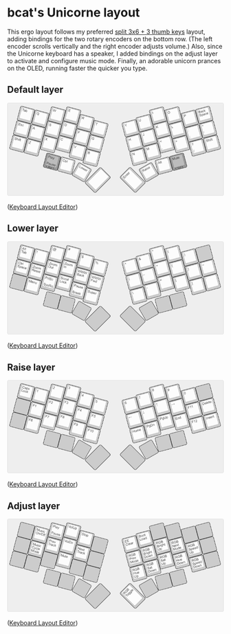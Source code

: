 # bcat's Unicorne layout

This ergo layout follows my preferred [split 3x6 + 3 thumb
keys](/layouts/split_3x6_3/bcat) layout, adding bindings for the two rotary
encoders on the bottom row. (The left encoder scrolls vertically and the right
encoder adjusts volume.) Also, since the Unicorne keyboard has a speaker, I
added bindings on the adjust layer to activate and configure music mode.
Finally, an adorable unicorn prances on the OLED, running faster the quicker you
type.

## Default layer

![Layout](layer_default.png)

([Keyboard Layout
Editor](http://www.keyboard-layout-editor.com/#/gists/b6d0b16a913e7d1faeafc9fc751c413f))

## Lower layer

![Layout](layer_lower.png)

([Keyboard Layout
Editor](http://www.keyboard-layout-editor.com/#/gists/99dd65d3b857a272be7a1804b20bc266))

## Raise layer

![Layout](layer_raise.png)

([Keyboard Layout
Editor](http://www.keyboard-layout-editor.com/#/gists/cf9e899867763dc45b65917ce4cf93ff))

## Adjust layer

![Layout](layer_adjust.png)

([Keyboard Layout
Editor](http://www.keyboard-layout-editor.com/#/gists/7eb0f1c437169f30cc18eac271ad2302))
